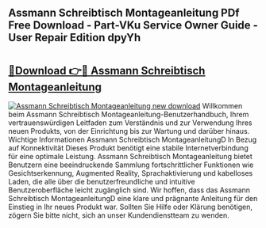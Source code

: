 ## Assmann Schreibtisch Montageanleitung PDf Free Download - Part-VKu Service Owner Guide - User Repair Edition dpyYh

# <h2><a href="http://df6xyq.blite.top/?on=Assmann+Schreibtisch+Montageanleitung">🔗Download 👉🔴 Assmann Schreibtisch Montageanleitung</a></h2>

[![Assmann Schreibtisch Montageanleitung new download](https://i.imgur.com/lujVjoI.png)](http://df6xyq.blite.top/?on=Assmann+Schreibtisch+Montageanleitung)
Willkommen beim Assmann Schreibtisch Montageanleitung-Benutzerhandbuch, Ihrem vertrauenswürdigen Leitfaden zum Verständnis und zur Verwendung Ihres neuen Produkts, von der Einrichtung bis zur Wartung und darüber hinaus. Wichtige Informationen Assmann Schreibtisch MontageanleitungD In Bezug auf Konnektivität Dieses Produkt benötigt eine stabile Internetverbindung für eine optimale Leistung. Assmann Schreibtisch Montageanleitung bietet Benutzern eine beeindruckende Sammlung fortschrittlicher Funktionen wie Gesichtserkennung, Augmented Reality, Sprachaktivierung und kabelloses Laden, die alle über die benutzerfreundliche und intuitive Benutzeroberfläche leicht zugänglich sind. Wir hoffen, dass das Assmann Schreibtisch MontageanleitungD eine klare und prägnante Anleitung für den Einstieg in Ihr neues Produkt war. Sollten Sie Hilfe oder Klärung benötigen, zögern Sie bitte nicht, sich an unser Kundendienstteam zu wenden.
